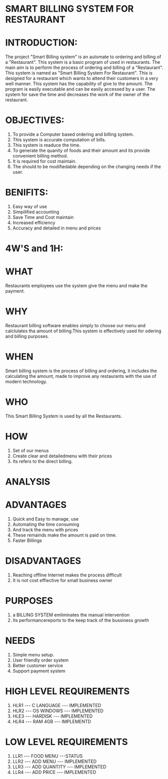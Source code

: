 # SMART BILLING SYSTEM FOR RESTAURANT
# INTRODUCTION:
The project "Smart Billing system" is an automate to ordering and billing of a "Restaurant". This system is a basic program of used in restaurants. The main aim is to perform the process of ordering and billing of a "Restaurant". This system is named as "Smart Billing System For Restaurant". This is designed for a restaurant which wants to attend their customers in a very well manner. This system has the capability of give to the amount. The program is easily executable and can be easily accessed by a user. The system for save the time and decreases the work of the owner of the restaurant.

# OBJECTIVES:
1) To provide a Computer based ordering and billing system.
2) This system is accurate computation of bills.
3) This system is readuce the time.
4) To generate the quanity of foods and their amount and its provide convenient billing method.
5) It is required for cost maintain.
6) The should to be modifiedable depending on the changing needs if the user.

# BENIFITS:
1) Easy way of use
2) Simpilified accounting
3) Save Time and Cost maintain
4) Increased efficiency
5) Accuracy and detailed in menu and prices
# 4W'S and 1H:
# WHAT
Restaurants employees use the system give the menu and make the payment.

# WHY
Restaurant billing software enables simply to choose our menu and calclulates tha amount of billing.This system is effectively used for odering and billing purposes.

# WHEN
Smart billing system is the process  of billing and ordering, it includes the calculating the amount, made to improve any restaurants with the use of modern technology. 

# WHO
This Smart Billing System is used by all the Restaurants.

# HOW
1. Set of our menus 
2. Create clear and detailedmenu with their prices
3. Its refers to the direct billing.

# ANALYSIS
# ADVANTAGES 
1) Quick and Easy to manage, use
3) Automating the time consuming
4) And track the menu with prices
5) These remainds make the amount is paid on time.
6) Faster Billings

 # DISADVANTAGES
1) Reaching offline Internet makes the process difficult
2) It is not cost effiective for small business owner

# PURPOSES 
1) a BILLING SYSTEM emliminates the manual intervention
2) Its performancereports to the keep track of the bussiness growth

# NEEDS
1) Simple menu setup.
2) User friendly order system
3) Better customer service
4) Support payment system

# HIGH LEVEL REQUIREMENTS
1) HLR1 --- C LANGUAGE --- IMPLEMENTED
2) HLR2 --- OS WINDOWS --- IMPLEMENTED
3) HLE3 --- HARDISK --- IMPLEMENTED
4) HLR4 --- RAM 4GB --- IMPLEMENTD

# LOW LEVEL REQUIREMENTS
1) LLR1 --- FOOD MENU ---STATUS
2) LLR2 --- ADD MENU --- IMPLEMENTED
3) LLR3 --- ADD QUANTITY --- IMPLEMENTED
4) LLR4 --- ADD PRICE --- IMPLEMENTED
















